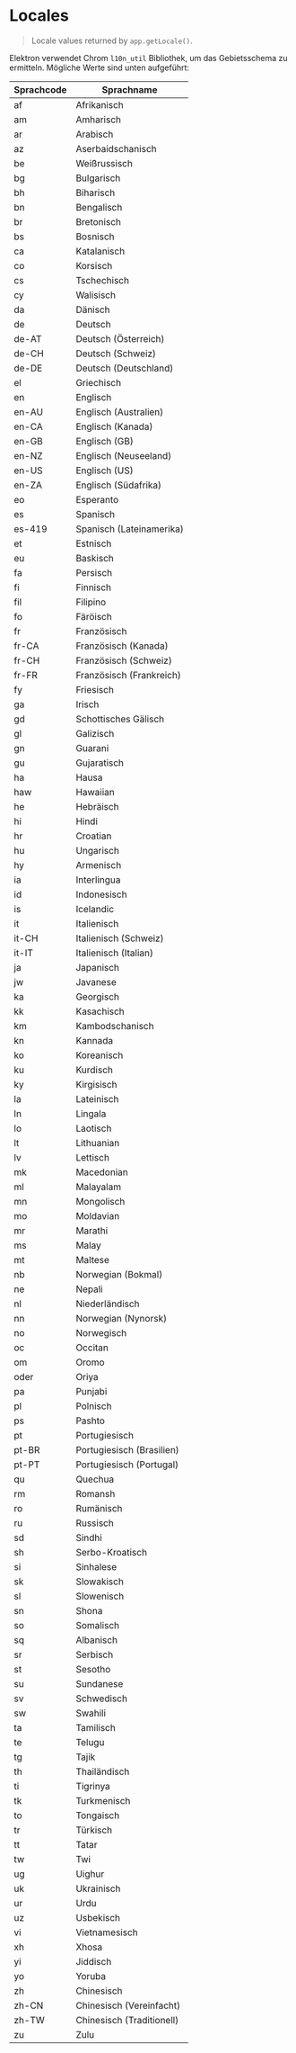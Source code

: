 # Locales

> Locale values returned by `app.getLocale()`.

Elektron verwendet Chrom `l10n_util` Bibliothek, um das Gebietsschema zu ermitteln. Mögliche Werte sind unten aufgeführt:

| Sprachcode | Sprachname                |
| ---------- | ------------------------- |
| af         | Afrikanisch               |
| am         | Amharisch                 |
| ar         | Arabisch                  |
| az         | Aserbaidschanisch         |
| be         | Weißrussisch              |
| bg         | Bulgarisch                |
| bh         | Biharisch                 |
| bn         | Bengalisch                |
| br         | Bretonisch                |
| bs         | Bosnisch                  |
| ca         | Katalanisch               |
| co         | Korsisch                  |
| cs         | Tschechisch               |
| cy         | Walisisch                 |
| da         | Dänisch                   |
| de         | Deutsch                   |
| de-AT      | Deutsch (Österreich)      |
| de-CH      | Deutsch (Schweiz)         |
| de-DE      | Deutsch (Deutschland)     |
| el         | Griechisch                |
| en         | Englisch                  |
| en-AU      | Englisch (Australien)     |
| en-CA      | Englisch (Kanada)         |
| en-GB      | Englisch (GB)             |
| en-NZ      | Englisch (Neuseeland)     |
| en-US      | Englisch (US)             |
| en-ZA      | Englisch (Südafrika)      |
| eo         | Esperanto                 |
| es         | Spanisch                  |
| es-419     | Spanisch (Lateinamerika)  |
| et         | Estnisch                  |
| eu         | Baskisch                  |
| fa         | Persisch                  |
| fi         | Finnisch                  |
| fil        | Filipino                  |
| fo         | Färöisch                  |
| fr         | Französisch               |
| fr-CA      | Französisch (Kanada)      |
| fr-CH      | Französisch (Schweiz)     |
| fr-FR      | Französisch (Frankreich)  |
| fy         | Friesisch                 |
| ga         | Irisch                    |
| gd         | Schottisches Gälisch      |
| gl         | Galizisch                 |
| gn         | Guarani                   |
| gu         | Gujaratisch               |
| ha         | Hausa                     |
| haw        | Hawaiian                  |
| he         | Hebräisch                 |
| hi         | Hindi                     |
| hr         | Croatian                  |
| hu         | Ungarisch                 |
| hy         | Armenisch                 |
| ia         | Interlingua               |
| id         | Indonesisch               |
| is         | Icelandic                 |
| it         | Italienisch               |
| it-CH      | Italienisch (Schweiz)     |
| it-IT      | Italienisch (Italian)     |
| ja         | Japanisch                 |
| jw         | Javanese                  |
| ka         | Georgisch                 |
| kk         | Kasachisch                |
| km         | Kambodschanisch           |
| kn         | Kannada                   |
| ko         | Koreanisch                |
| ku         | Kurdisch                  |
| ky         | Kirgisisch                |
| la         | Lateinisch                |
| ln         | Lingala                   |
| lo         | Laotisch                  |
| lt         | Lithuanian                |
| lv         | Lettisch                  |
| mk         | Macedonian                |
| ml         | Malayalam                 |
| mn         | Mongolisch                |
| mo         | Moldavian                 |
| mr         | Marathi                   |
| ms         | Malay                     |
| mt         | Maltese                   |
| nb         | Norwegian (Bokmal)        |
| ne         | Nepali                    |
| nl         | Niederländisch            |
| nn         | Norwegian (Nynorsk)       |
| no         | Norwegisch                |
| oc         | Occitan                   |
| om         | Oromo                     |
| oder       | Oriya                     |
| pa         | Punjabi                   |
| pl         | Polnisch                  |
| ps         | Pashto                    |
| pt         | Portugiesisch             |
| pt-BR      | Portugiesisch (Brasilien) |
| pt-PT      | Portugiesisch (Portugal)  |
| qu         | Quechua                   |
| rm         | Romansh                   |
| ro         | Rumänisch                 |
| ru         | Russisch                  |
| sd         | Sindhi                    |
| sh         | Serbo-Kroatisch           |
| si         | Sinhalese                 |
| sk         | Slowakisch                |
| sl         | Slowenisch                |
| sn         | Shona                     |
| so         | Somalisch                 |
| sq         | Albanisch                 |
| sr         | Serbisch                  |
| st         | Sesotho                   |
| su         | Sundanese                 |
| sv         | Schwedisch                |
| sw         | Swahili                   |
| ta         | Tamilisch                 |
| te         | Telugu                    |
| tg         | Tajik                     |
| th         | Thailändisch              |
| ti         | Tigrinya                  |
| tk         | Turkmenisch               |
| to         | Tongaisch                 |
| tr         | Türkisch                  |
| tt         | Tatar                     |
| tw         | Twi                       |
| ug         | Uighur                    |
| uk         | Ukrainisch                |
| ur         | Urdu                      |
| uz         | Usbekisch                 |
| vi         | Vietnamesisch             |
| xh         | Xhosa                     |
| yi         | Jiddisch                  |
| yo         | Yoruba                    |
| zh         | Chinesisch                |
| zh-CN      | Chinesisch (Vereinfacht)  |
| zh-TW      | Chinesisch (Traditionell) |
| zu         | Zulu                      |